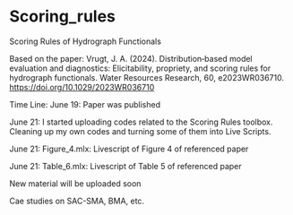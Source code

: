 # Scoring_rules
Scoring Rules of Hydrograph Functionals

Based on the paper:
Vrugt, J. A. (2024). Distribution‐based model evaluation and diagnostics: Elicitability, propriety, and scoring rules for hydrograph functionals. Water Resources Research, 60,
e2023WR036710. https://doi.org/10.1029/2023WR036710

Time Line:
June 19: Paper was published

June 21: I started uploading codes related to the Scoring Rules toolbox. Cleaning up my own codes and turning some of them into Live Scripts. 

June 21: Figure_4.mlx: Livescript of Figure 4 of referenced paper

June 21: Table_6.mlx: Livescript of Table 5 of referenced paper

New material will be uploaded soon

Cae studies on SAC-SMA, BMA, etc.

